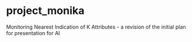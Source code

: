 # project_monika
Monitoring Nearest Indication of K Attributes - a revision of the initial plan for presentation for AI
